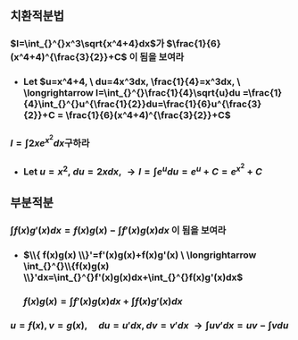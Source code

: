 ## 치환적분법
### $I=\int_{}^{}x^3\sqrt{x^4+4}dx$가 $\frac{1}{6}(x^4+4)^{\frac{3}{2}}+C$ 이 됨을 보여라
+ ### Let $u=x^4+4, \ du=4x^3dx, \frac{1}{4}=x^3dx, \ \longrightarrow I=\int_{}^{}\frac{1}{4}\sqrt{u}du =\frac{1}{4}\int_{}^{}u^{\frac{1}{2}}du=\frac{1}{6}u^{\frac{3}{2}}+C = \frac{1}{6}(x^4+4)^{\frac{3}{2}}+C$
### $I=\int_{}^{}2xe^{x^2}dx$구하라
+ ### Let $u=x^2, \ du=2xdx,\ \longrightarrow I=\int_{}^{}e^udu=e^u+C=e^{x^2}+C$

## 부분적분
### $\int_{}^{}f(x)g'(x)dx=f(x)g(x)-\int_{}^{}f'(x)g(x)dx$ 이 됨을 보여라
+ ### $\\{ f(x)g(x) \\}'=f'(x)g(x)+f(x)g'(x) \ \longrightarrow \int_{}^{}\\{f(x)g(x) \\}'dx=\int_{}^{}f'(x)g(x)dx+\int_{}^{}f(x)g'(x)dx$
  ### $f(x)g(x)=\int_{}^{}f'(x)g(x)dx+\int_{}^{}f(x)g'(x)dx$
### $u=f(x),v=g(x), \quad du=u'dx, dv=v'dx \ \longrightarrow  \int_{}^{}uv'dx=uv-\int_{}^{}vdu$
